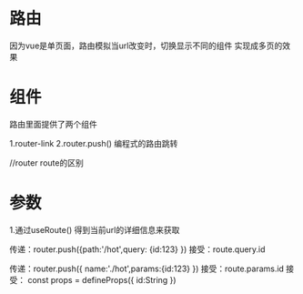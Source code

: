 # 路由
因为vue是单页面，路由模拟当url改变时，切换显示不同的组件
实现成多页的效果

# 组件

路由里面提供了两个组件

1.router-link
2.router.push() 编程式的路由跳转

//router route的区别

# 参数
1.通过useRoute() 得到当前url的详细信息来获取

传递：router.push({path:'/hot',query: {id:123} })
接受：route.query.id


传递：router.push({ name:'./hot',params:{id:123} })
接受：route.params.id
接受： const props = defineProps({
    id:String
})
